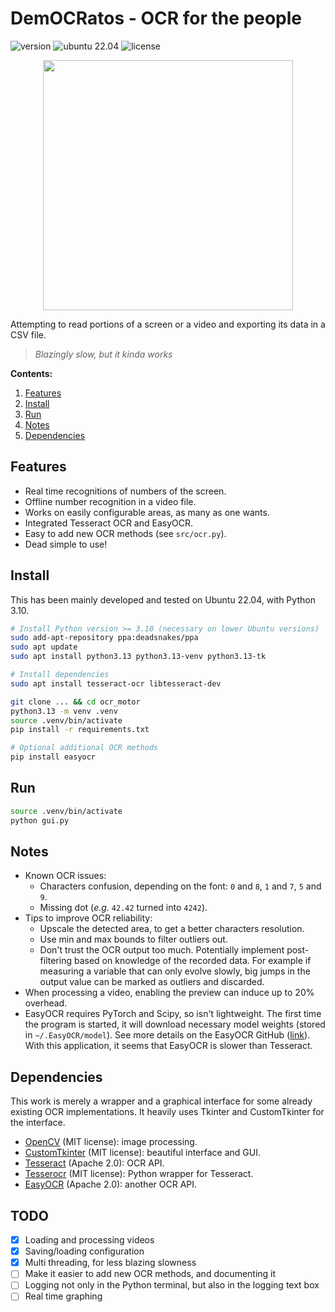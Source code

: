 # DemOCRatos - OCR for the people

![version](https://img.shields.io/badge/Version-0.1-yellow)
![ubuntu 22.04](https://img.shields.io/badge/Ubuntu%2022.04-Kinda%20working-green)
![license](https://img.shields.io/badge/License-Apache%202.0-blue)

<div align="center">
    <img src="assets/logo_high.png" width=400 />
</div>

Attempting to read portions of a screen or a video and exporting its data in a CSV file.

> *Blazingly slow, but it kinda works*

**Contents:**

1. [Features](#features)
2. [Install](#install)
3. [Run](#run)
4. [Notes](#notes)
5. [Dependencies](#dependencies)

## Features

- Real time recognitions of numbers of the screen.
- Offline number recognition in a video file.
- Works on easily configurable areas, as many as one wants.
- Integrated Tesseract OCR and EasyOCR.
- Easy to add new OCR methods (see `src/ocr.py`).
- Dead simple to use!

## Install

This has been mainly developed and tested on Ubuntu 22.04, with Python 3.10.

```bash
# Install Python version >= 3.10 (necessary on lower Ubuntu versions)
sudo add-apt-repository ppa:deadsnakes/ppa
sudo apt update
sudo apt install python3.13 python3.13-venv python3.13-tk

# Install dependencies
sudo apt install tesseract-ocr libtesseract-dev

git clone ... && cd ocr_motor
python3.13 -m venv .venv
source .venv/bin/activate
pip install -r requirements.txt

# Optional additional OCR methods
pip install easyocr
```

## Run

```bash
source .venv/bin/activate
python gui.py
```

## Notes

- Known OCR issues:
    - Characters confusion, depending on the font: `0` and `8`, `1` and `7`, `5` and `9`.
    - Missing dot (*e.g.* `42.42` turned into `4242`).
- Tips to improve OCR reliability:
    - Upscale the detected area, to get a better characters resolution.
    - Use min and max bounds to filter outliers out.
    - Don't trust the OCR output too much. Potentially implement post-filtering based on knowledge of the recorded data. For example if measuring a variable that can only evolve slowly, big jumps in the output value can be marked as outliers and discarded.
- When processing a video, enabling the preview can induce up to 20% overhead.
- EasyOCR requires PyTorch and Scipy, so isn't lightweight. The first time the program is started, it will download necessary model weights (stored in `~/.EasyOCR/model`). See more details on the EasyOCR GitHub ([link](https://github.com/JaidedAI/EasyOCR)). With this application, it seems that EasyOCR is slower than Tesseract.

## Dependencies

This work is merely a wrapper and a graphical interface for some already existing OCR implementations. It heavily uses Tkinter and CustomTkinter for the interface.

- [OpenCV](https://github.com/opencv/opencv-python) (MIT license): image processing.
- [CustomTkinter](https://github.com/tomschimansky/customtkinter) (MIT license): beautiful interface and GUI.
- [Tesseract](https://github.com/tesseract-ocr/tesseract) (Apache 2.0): OCR API.
- [Tesserocr](https://github.com/sirfz/tesserocr) (MIT license): Python wrapper for Tesseract.
- [EasyOCR](https://github.com/JaidedAI/EasyOCR) (Apache 2.0): another OCR API.

## TODO

- [x] Loading and processing videos
- [x] Saving/loading configuration
- [x] Multi threading, for less blazing slowness
- [ ] Make it easier to add new OCR methods, and documenting it
- [ ] Logging not only in the Python terminal, but also in the logging text box
- [ ] Real time graphing
